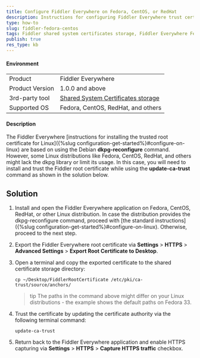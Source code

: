 ```yaml
---
title: Configure Fiddler Everywhere on Fedora, CentOS, or RedHat
description: Instructions for configuring Fiddler Everywhere trust certificate on Fedora, CentOS, RedHat, or any other Linux distribution that uses shared system certificates storage.
type: how-to
slug: fiddler-fedora-centos
tags: Fiddler shared system certificates storage, Fiddler Everywhere Fedora, Fiddler Everywhere Red Hat, Fiddler Everywhere Xubuntu, Fiddler CentOS
publish: true
res_type: kb
---
```



#### Environment

|   |   |
|---|---|
| Product  | Fiddler Everywhere  |
| Product Version | 1.0.0 and above  |
| 3rd-party tool | [Shared System Certificates storage](https://docs.fedoraproject.org/en-US/quick-docs/using-shared-system-certificates/) |
| Supported OS | Fedora, CentOS, RedHat, and others |


#### Description

The Fiddler Everywhere [instructions for installing the trusted root certificate for Linux]({%slug configuration-get-started%}#configure-on-linux) are based on using the Debian **dkpg-reconfigure** command. However, some Linux distributions like Fedora, CentOS, RedHat, and others might lack the dkpg library or limit its usage. In this case, you will need to install and trust the Fiddler root certificate while using the **update-ca-trust** command as shown in the solution below.


## Solution

1. Install and open the Fiddler Everywhere application on Fedora, CentOS, RedHat, or other Linux distribution. In case the distribution provides the dkpg-reconfigure command, proceed with [the standard instructions]({%slug configuration-get-started%}#configure-on-linux). Otherwise, proceed to the next step.

1. Export the Fiddler Everywhere root certificate via __Settings__ > __HTTPS__ > __Advanced Settings__ > __Export Root Certificate to Desktop__.

1. Open a terminal and copy the exported certificate to the shared certificate storage directory:

    ```
    cp ~/Desktop/FiddlerRootCertificate /etc/pki/ca-trust/source/anchors/
    ```
    >tip The paths in the command above might differ on your Linux distributions - the example shows the default paths on Fedora 33.

1. Trust the certificate by updating the certificate authority via the following terminal command:
    ```
    update-ca-trust
    ```

1. Return back to the Fiddler Everywhere application and enable HTTPS capturing via __Settings__ > __HTTPS__ > __Capture HTTPS traffic__ checkbox.

